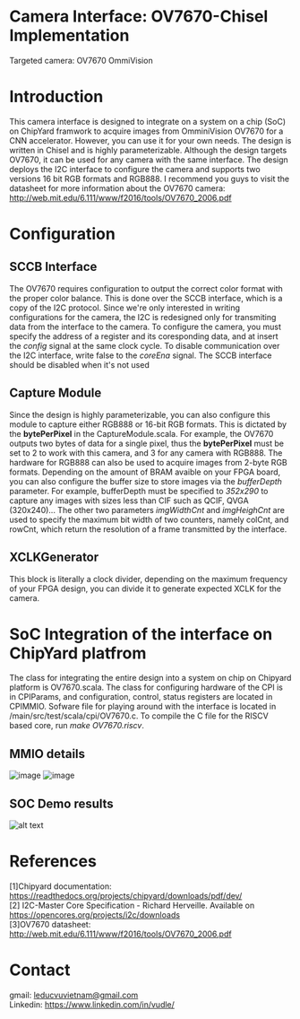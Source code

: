 # Camera Interface: OV7670-Chisel Implementation
Targeted camera: OV7670 OmmiVision
# Introduction
This camera interface is designed to integrate on a system on a chip (SoC) on ChipYard framwork to acquire images from OmminiVision OV7670 for a CNN accelerator. However, you can use it for your own needs. The design is written in Chisel and is highly parameterizable. Although the design targets OV7670, it can be used for any camera with the same interface. The design deploys the I2C interface to configure the camera and supports two versions 16 bit RGB formats and RGB888. I recommend you guys to visit the datasheet for more information about the OV7670 camera: http://web.mit.edu/6.111/www/f2016/tools/OV7670_2006.pdf
# Configuration
## SCCB Interface
The OV7670 requires configuration to output the correct color format with the proper color balance. This is done over the SCCB interface, which is a copy of the I2C protocol. Since we're only interested in writing configurations for the camera, the I2C is redesigned only for transmiting data from the interface to the camera. To configure the camera, you must specify the address of a register and its coresponding data, and at insert the *config* signal at the same clock cycle. To disable communication over the I2C interface, write false to the *coreEna* signal. The SCCB interface should be disabled when it's not used
## Capture Module
Since the design is highly parameterizable, you can also configure this module to capture either RGB888 or 16-bit RGB formats. This is dictated by the **bytePerPixel** in the CaptureModule.scala. For example, the OV7670 outputs two bytes of data for a single pixel, thus the **bytePerPixel** must be set to 2 to work with this camera, and 3 for any camera with RGB888. The hardware for RGB888 can also be used to acquire images from 2-byte RGB formats.
Depending on the amount of BRAM avaible on your FPGA board, you can also configure the buffer size to store images via the *bufferDepth* parameter. For example, bufferDepth must be specified to *352x290* to capture any images with sizes less than CIF such as QCIF, QVGA (320x240)... The other two parameters *imgWidthCnt* and *imgHeighCnt* are used to specify the maximum bit width of two counters, namely colCnt, and rowCnt, which return the resolution of a frame transmitted by the interface.
## XCLKGenerator
This block is literally a clock divider, depending on the maximum frequency of your FPGA design, you can divide it to generate expected XCLK for the camera.
# SoC Integration of the interface on ChipYard platfrom
The class for integrating the entire design into a system on chip on Chipyard platform is OV7670.scala. The class for configuring hardware of the CPI is in CPIParams, and configuration, control, status registers are located in CPIMMIO. Sofware file for playing around with the interface is located in /main/src/test/scala/cpi/OV7670.c. To compile the C file for the RISCV based core, run *make OV7670.riscv*.
## MMIO details
![image](https://user-images.githubusercontent.com/63137043/138415144-42276c3b-ba8a-4e48-b5a0-387dff0b14d3.png)
![image](https://user-images.githubusercontent.com/63137043/138415212-ac3ab355-6a2f-47a8-8ad7-1c4d9ffae341.png)
## SOC Demo results
![alt text](https://github.com/DucVu20/CameraInterface/blob/main/design/CIF_1.png)
# References
[1]Chipyard documentation: https://readthedocs.org/projects/chipyard/downloads/pdf/dev/ <br />
[2] I2C-Master Core Specification - Richard Herveille. Available on https://opencores.org/projects/i2c/downloads <br />
[3]OV7670 datasheet: http://web.mit.edu/6.111/www/f2016/tools/OV7670_2006.pdf <br />
# Contact
gmail: leducvuvietnam@gmail.com <br />
Linkedin: https://www.linkedin.com/in/vudle/

